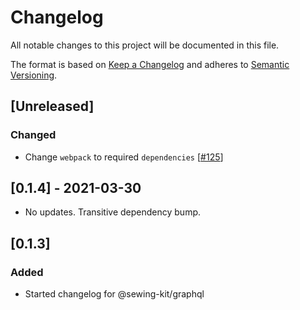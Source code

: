 # Changelog

All notable changes to this project will be documented in this file.

The format is based on [Keep a Changelog](http://keepachangelog.com/en/1.0.0/)
and adheres to [Semantic Versioning](http://semver.org/spec/v2.0.0.html).

## [Unreleased]

### Changed

- Change `webpack` to required `dependencies` [[#125](https://github.com/Shopify/sewing-kit-next/pull/125/files)]

## [0.1.4] - 2021-03-30

- No updates. Transitive dependency bump.

## [0.1.3]

### Added

- Started changelog for @sewing-kit/graphql

